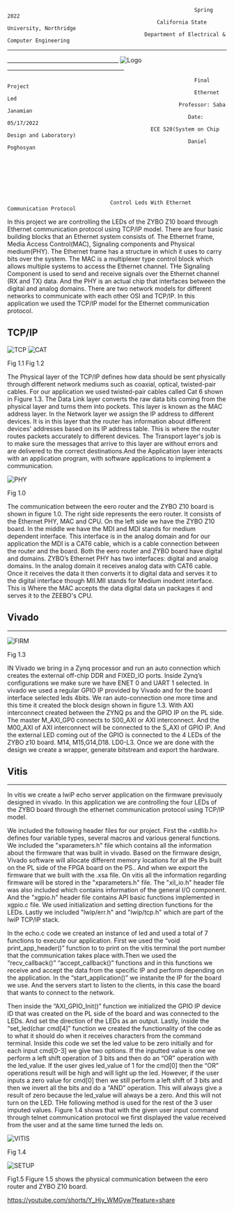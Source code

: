                                                                 Spring 2022
                                                    California State University, Northridge    
                                                Department of Electrical & Computer Engineering

_______ 
________________________________________ ![Logo](CSUN.png)__________________________________________

                                                                Final Project
                                                                Ethernet Led
                                                           Professor: Saba Janamian
                                                              Date: 05/17/2022
                                                  ECE 520(System on Chip Design and Laboratory)
                                                              Daniel Poghosyan 








                                     Control Leds With Ethernet Communication Protocol 

In this project we are controlling the LEDs of the ZYBO Z10 board through Ethernet communication protocol using TCP/IP model. There are four basic building blocks that an Ethernet system consists of. The Ethernet frame, Media Access Control(MAC), Signaling components and Physical medium(PHY). The Ethernet frame has a structure in which it uses to carry bits over the system. The MAC is a multiplexer type control block which allows multiple systems to access the Ethernet channel. THe Signaling Component is used to send and receive signals over the Ethernet channel (RX and TX) data. And the PHY is an actual chip that interfaces between the digital and analog domains. There are two network models for different networks to communicate with each other OSI and TCP/IP. In this application we used the TCP/IP model for the Ethernet communication protocol. 

TCP/IP 
--

![TCP](TCP.png)                             ![CAT](CAT6.png)
                                      
Fig 1.1           Fig 1.2

The Physical layer of the TCP/IP defines how data should be sent physically through different network mediums such as coaxial, optical, twisted-pair cables. For our application we used twisted-pair cables called Cat 6 shown in Figure 1.3. The Data Link layer converts the raw data bits coming from the physical layer and turns them into pockets. This layer is known as the MAC address layer. In the Network layer we assign the IP address to different devices. It is in this layer that the router has information about different devices' addresses based on its IP address table. This is where the router routes packets accurately to different devices. The Transport  layer's job is to make sure the messages that arrive to this layer are without errors and are delivered to the correct destinations.And the Application  layer interacts with an application program, with software applications to implement a communication. 

![PHY](PHY.png)

 
Fig 1.0 

The communication between the eero router and the ZYBO Z10 board is shown in figure 1.0. The right side represents the eero router. It consists of the Ethernet PHY, MAC and CPU. On the left side we have the ZYBO Z10 board. In the middle we have the MDI and MDI stands for medium dependent interface. This interface is in the analog domain and for our application the MDI is a  CAT6 cable, which is a cable connection between the router and the board.  Both the eero router and ZYBO board have digital and domains. ZYBO’s Ethernet PHY has two interfaces: digital and analog domains. In the analog domain it receives analog data with CAT6 cable. Once it receives the data it then converts it to digital data and serves it to the digital interface though MII.MII stands for Medium inodent interface. This is Where the MAC accepts the data digital data un packages it and serves it to the ZEEBO's CPU.   







## Vivado 
-----
![FIRM](FIRM.png)

Fig 1.3

IN Vivado we bring in a Zynq processor and run an auto connection which creates the external off-chip DDR and FIXED_IO ports. Inside Zynq’s configurations we make sure we have ENET 0 and UART 1 selected. In vivado we used a regular GPIO IP provided by Vivado and for the board interface selected leds 4bits. We ran auto-connection one more time and this time it created the block design shown in figure 1.3. With AXI interconnect created between the ZYNQ ps and the GPIO IP on the PL side. The master M_AXI_GP0 connects to S00_AXI or AXI interconnect. And the M00_AXI of AXI interconnect will be connected to the S_AXI of GPIO IP. And the external LED coming out of the GPIO is connected to the 4 LEDs of the ZYBO z10 board. M14, M15,G14,D18. LD0-L3. Once we are done with the design we create a wrapper, generate bitstream and export the hardware. 






## Vitis
---
In vitis we create a lwiP echo server application on the firmware previsuoly designed in vivado. In this application we are controlling the four LEDs of the ZYBO board through the ethernet communication protocol using TCP/IP model. 


We included the following header files for our project. First the <stdlib.h> defines  four variable types, several macros and various general functions. We included the  "xparameters.h" file which contains all the information about the firmware that was built in vivado. Based on the firmware design, Vivado software will allocate different memory locations for all the IPs built on the PL side of the FPGA board on the PS.. And when we export the firmware that we built with the .xsa file. On vitis all the information regarding firmware will be stored in the "xparameters.h" file. The "xil_io.h" header file was also included which contains information of the general I/O component. And the "xgpio.h" header file contains API basic functions implemented in xgpio.c file. We used initialization and setting direction functions for the LEDs. Lastly we included "lwip/err.h" and "lwip/tcp.h" which are part of the lwiP TCP/IP stack. 

In the echo.c code we created an instance of led and used a total of 7 functions to execute our application.  First we used the “void print_app_header()” function to to print on the vitis terminal the port number that the communication takes place with.Then we used the “recv_callback()” “accept_callback()” functions and  in this functions we receive and accept the data from the specific IP and perform depending on the application. In the “start_application()” we instanite the IP for the board we use. And the servers start to listen to the clients, in this case the board that wants to connect to the network.

Then inside the  “AXI_GPIO_Init()” function we initialized the GPIO IP device ID that was created on the PL side of the board and was connected to the LEDs. And set the direction of the LEDs as an output. Lastly, inside the “set_led(char cmd[4]” function we created the functionality of the code as to what it should do when it receives characters from the command terminal. Inside this code we set the led value to be zero initially and for each input cmd[0-3] we give two options. If the inputted value is one we perform a left shift operation of 3 bits and then do an “OR” operation with the led_value. If the user gives led_value of 1 for the cmd[0] then the “OR” operations result will be high and will light up the led. However, if the user inputs a zero value for cmd[0] then we still perform a left shift of 3 bits and then we invert all the bits and do a “AND” operation. This will always give a result of zero because the led_value will always be a zero. And this will not turn on the LED. THe following method is used for the rest of the 3 user imputed values. Figure 1.4 shows that with the given user input command through telnet communication protocol we first displayed the value received from the user and at the same time turned the leds on.  

![VITIS](CMD.png)

Fig 1.4

![SETUP](ZYB_ETH.jpg)

Fig1.5
Figure 1.5 shows the physical communication between the eero router and ZYBO Z10 board.

https://youtube.com/shorts/Y_Hjy_WMGyw?feature=share

